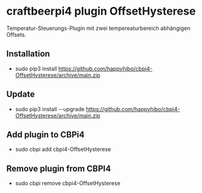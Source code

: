 
# craftbeerpi4 plugin OffsetHysterese

Temperatur-Steuerungs-Plugin mit zwei tempereaturbereich abhängigen Offsets.

## Installation

- sudo pip3 install https://github.com/happyhibo/cbpi4-OffsetHysterese/archive/main.zip

## Update

- sudo pip3 install --upgrade https://github.com/happyhibo/cbpi4-OffsetHysterese/archive/main.zip

## Add plugin to CBPi4

- sudo cbpi add cbpi4-OffsetHysterese

## Remove plugin from CBPI4

- sudo cbpi remove cbpi4-OffsetHysterese
